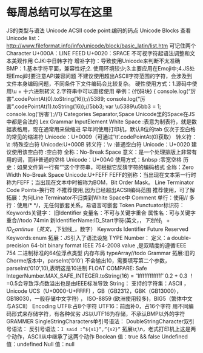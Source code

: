 # 每周总结可以写在这里
JS的类型与语法
  Unicode
  ACSII
  code point:编码的码点
  Unicode Blocks
    查看Unicode list：http://www.fileformat.info/info/unicode/block/basic_latin/list.htm
    可记住两个Character
      U+000A：LINE FEED
      U+0020：SPACE
      不可视字符起语法调整和文本美观作用
    CJK:中日韩字符
    增补字符：导致使用Unicode来判断不太准确
    BMP：1.基本字符平面，兼容性好;2. 使用环境较少;3.主要应用在Emoji中;4.JS处理Emoji时要注意API兼容问题
    不建议使用超出ASCII字符范围的字符，会涉及到文件本身编码问题，不同条件下文件编码会比较复杂。
    硬性使用方式：1.源码中使用\u + 十六进制转义  2.字符串中可以直接使用
    举例：{代码块}
    {
    console.log(“厉害”.codePointAt(0).toString(16));//5389;
    console.log(“厉害”.codePointAt(1).toString(16));//5bb3;
    var \u5389\u5bb3 = 1; console.log(‘厉害’);//1}
  Categories
    Separator,Space
    Unicode里的Space在JS中都是合法的
  Lex Grammar
    InputElement
    White Space
      <TAB> :表意为制表符，就是数据表格用，现在通常用来做缩进
          早年间使用打印机，默认8位的tab
          仅次于空白格的常见的缩进符
          Unicode：U+0009（可通过’\t’.codePointAt(0)获取）
          转义符：\t
      <VT>:特殊空白符
          Unicode:U+000B
          转义符：\v
      <SP>:普通空白符
          Unicode：U+0020
          建议使用该空白符
      <NBSP>:空白符
        全称：No-Break Space
        意义：是一个处理排版上非常有用的词，而非普通的空格
        Unicode：U+00A0
        使用方式：&nbsp
      <ZWNBSP>:零宽空格
        历史：如果文件第一行有“<feff>”这个字符串，可根据它反猜字符的编码格式
        全称：Zero Width No-Break Space
        Unicode:U+FEFF
        FEFF的别称：当出现在文本第一行时称为FEFF；当出现在文本中时被称为BOM，Bit Order Mask。
      Line Terminator Code Points-换行符
        不推荐使用<LS><PS>,因为已经超出ACSII编码范围
        推荐使用<LF>，可了解<CR>
        拓展：为何Line Terminator不归类到White Space中
      Comment
        单行：使用//
        多行：使用/* */，无任何嵌套关系，易语言可嵌套
      Token
        Punctuator标识符：
        Keywords关键字：
        旧Identifier
        变量名：不可与关键字重合
        属性名：可与关键字重合//todo 74min
        新IdentifierName:ID_Start字符(英文，$，下划线_）+ID_Continue（英文，$,下划线_，数字）
        Keywords
        Identifier
        Future Reserved Keywords:enum
        拓展：JS引入了语法设施
      TYPE
      Number：
      定义：a double-precision 64-bit binary format IEEE 754-2008 value ,是双精度的遵循IEEE 754 二进制标准的64位浮点类型
      内存布局
      typeArray//todo
      Grammar
      拓展:旧的Chorme版本中，parseInt(‘010’) 不会输出10，需要填写第二个参数，parseInt(‘010’,10),表明这是10进制
      FLOAT COMPARE:
      Safe IntegerNumber.MAX_SAFE_INTEGER.toString(16) = ‘1fffffffffffff’
      0.2 + 0.3 ！=0.5会导致浮点数溢出也是由IEEE标准导致
      String：
        支持的字符集：ASCII ，Unicode UCS（U+0000-U+FFFF) ，GB（GB2312，GBK（GB13000），GB18030，一般存储中文字符) ， ISO-8859 (欧洲使用较多)，BIG5（繁体中文与ASCII）
        Encoding
        UTF8:占8个字符
        UTF16：前面补0，占16个字符
        用不同编码形式来存储字符，有各种优劣
        JS以UTF16为存储，不承认BMP以外的字符
        GRAMMER
        SingleStringCharacters单引号语法：
        DoubleStringCharacter双引号语法：
        反引号语法：`I said :”${s1}”,”{s2}”`
        拓展\r,\n，老式打印机上这是两个动作，ASCII从中继承了这两个动作
      Boolean
          值：true && false
      Undefined
          值：undefined
      Null
          值：null


